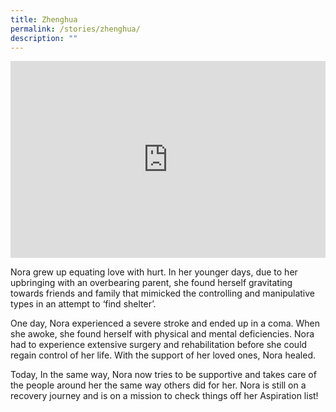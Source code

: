 ```yaml
---
title: Zhenghua
permalink: /stories/zhenghua/
description: ""
---
```

<iframe allowfullscreen="" allow="accelerometer; autoplay; clipboard-write; encrypted-media; gyroscope; picture-in-picture; web-share" frameborder="0" title="YouTube video player" src="https://www.youtube.com/embed/FLbyW_ur_IM" height="315" width="100%"></iframe>

Nora grew up equating love with hurt. In her younger days, due to her upbringing with an overbearing parent, she found herself gravitating towards friends and family that mimicked the controlling and manipulative types in an attempt to ‘find shelter’.

One day, Nora experienced a severe stroke and ended up in a coma. When she awoke, she found herself with physical and mental deficiencies. Nora had to experience extensive surgery and rehabilitation before she could regain control of her life. With the support of her loved ones, Nora healed.

Today, In the same way, Nora now tries to be supportive and takes care of the people around her the same way others did for her. Nora is still on a recovery journey and is on a mission to check things off her Aspiration list!